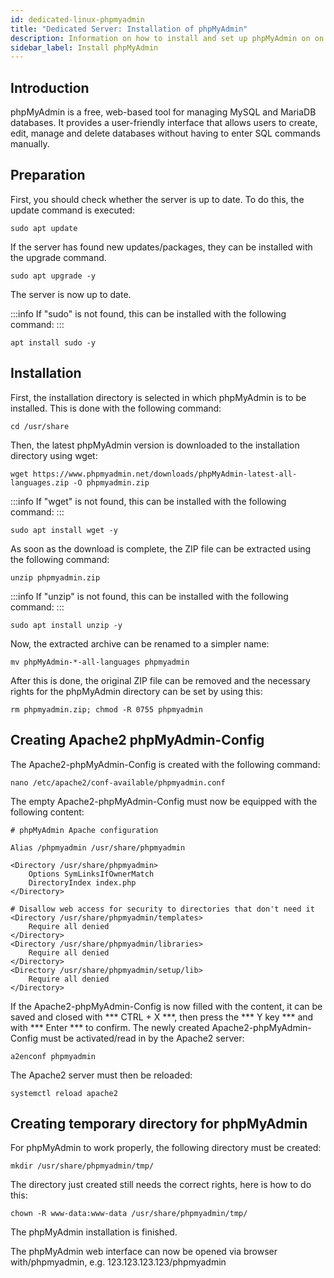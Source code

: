 ```yaml
---
id: dedicated-linux-phpmyadmin
title: "Dedicated Server: Installation of phpMyAdmin"
description: Information on how to install and set up phpMyAdmin on on your Linux Dedicated Server from ZAP-Hosting - ZAP-Hosting.com documentation
sidebar_label: Install phpMyAdmin
---
```


## Introduction

phpMyAdmin is a free, web-based tool for managing MySQL and MariaDB databases. It provides a user-friendly interface that allows users to create, edit, manage and delete databases without having to enter SQL commands manually. 

## Preparation

First, you should check whether the server is up to date. To do this, the update command is executed: 

```
sudo apt update
```

If the server has found new updates/packages, they can be installed with the upgrade command. 

```
sudo apt upgrade -y
```

The server is now up to date. 

:::info
If "sudo" is not found, this can be installed with the following command: 
:::

```
apt install sudo -y
```

## Installation

First, the installation directory is selected in which phpMyAdmin is to be installed. This is done with the following command: 

```
cd /usr/share
```

Then, the latest phpMyAdmin version is downloaded to the installation directory using wget:

```
wget https://www.phpmyadmin.net/downloads/phpMyAdmin-latest-all-languages.zip -O phpmyadmin.zip
```

:::info
If "wget" is not found, this can be installed with the following command: 
:::

```
sudo apt install wget -y
```

As soon as the download is complete, the ZIP file can be extracted using the following command: 

```
unzip phpmyadmin.zip
```

:::info
If "unzip" is not found, this can be installed with the following command: 
:::

```
sudo apt install unzip -y
```

Now, the extracted archive can be renamed to a simpler name: 

```
mv phpMyAdmin-*-all-languages phpmyadmin
```

After this is done, the original ZIP file can be removed and the necessary rights for the phpMyAdmin directory can be set by using this: 

```
rm phpmyadmin.zip; chmod -R 0755 phpmyadmin
```

## Creating Apache2 phpMyAdmin-Config

The Apache2-phpMyAdmin-Config is created with the following command:

```
nano /etc/apache2/conf-available/phpmyadmin.conf
```
The empty Apache2-phpMyAdmin-Config must now be equipped with the following content: 

```
# phpMyAdmin Apache configuration

Alias /phpmyadmin /usr/share/phpmyadmin

<Directory /usr/share/phpmyadmin>
    Options SymLinksIfOwnerMatch
    DirectoryIndex index.php
</Directory>

# Disallow web access for security to directories that don't need it
<Directory /usr/share/phpmyadmin/templates>
    Require all denied
</Directory>
<Directory /usr/share/phpmyadmin/libraries>
    Require all denied
</Directory>
<Directory /usr/share/phpmyadmin/setup/lib>
    Require all denied
</Directory>
```

If the Apache2-phpMyAdmin-Config is now filled with the content, it can be saved and closed with *** CTRL + X ***, then press the *** Y key *** and with *** Enter *** to confirm. The newly created Apache2-phpMyAdmin-Config must be activated/read in by the Apache2 server:

```
a2enconf phpmyadmin
```

The Apache2 server must then be reloaded: 

```
systemctl reload apache2
```

## Creating temporary directory for phpMyAdmin

For phpMyAdmin to work properly, the following directory must be created:

```
mkdir /usr/share/phpmyadmin/tmp/
```

The directory just created still needs the correct rights, here is how to do this:

```
chown -R www-data:www-data /usr/share/phpmyadmin/tmp/
```

The phpMyAdmin installation is finished. 

The phpMyAdmin web interface can now be opened via browser with/phpmyadmin, e.g. 123.123.123.123/phpmyadmin

